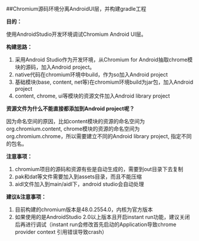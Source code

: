 ##Chromium源码环境分离AndroidUI层，并构建gradle工程

**目的：**

使用AndroidStudio开发环境调试Chromium Android UI层。

**构建思路：**

1.	采用Android Studio作为开发环境，从Chromium for Android抽取chrome模块的源码，加入Android project。
2.	native代码在chromium环境中build，作为so加入Android project
3.	基础模块(base, content, net等)在chromium环境build为jar包，加入Android project
4.	content, chrome, ui等模块的资源文件加入Android library project

**资源文件为什么不能直接都添加到Android project呢？**

因为命名空间的原因，比如content模块的资源的命名空间为org.chromium.content, chrome模块的资源的命名空间为		org.chromium.chrome，所以需要建立不同的Android library project, 指定不同的包名。


**注意事项：**

1.	chromium项目的源码和资源有些是自动生成的，需要到out目录下去复制
2.	pak和dat等文件需要加入到assets目录，而且不能压缩
3.	aidl文件加入到main/aidl下，android studio会自动处理

**建议&注意事项：**

1.	目前构建的chromium版本是48.0.2554.0，内核为官方版本
2.	如果使用的是AndroidStudio 2.0以上版本且开启instant run功能，建议关闭	后再进行调试（instant run会修改首先启动的Application导致chrome provider context 引用错误导致crash）